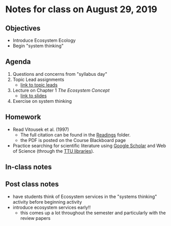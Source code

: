 # Notes for class on August 29, 2019

## Objectives
* Introduce Ecosystem Ecology
* Begin "system thinking"

## Agenda
1. Questions and concerns from "syllabus day"
2. Topic Lead assignments
	- [link to topic leads](../Topic_Leads/topic_leads.md)
3. Lecture on Chapter 1 *The Ecosystem Concept*
	- [link to slides](../Lecture_Slides/1_ecosystem_concept.pdf)
4. Exercise on system thinking

## Homework
* Read Vitousek et al. (1997) 
	- The full citation can be found in the [Readings](../Readings) folder.
	- the PDF is posted on the Course Blackboard page
* Practice searching for scientific literature using 
[Google Scholar](http://scholar.google.com)
and Web of Science (through the [TTU libraries](https://www.depts.ttu.edu/library/)).

## In-class notes

## Post class notes
- have students think of Ecosystem services in the "systems thinking" activity before beginning activity
- introduce ecosystem services early!!
	- this comes up a lot throughout the semester and particularly with the review papers